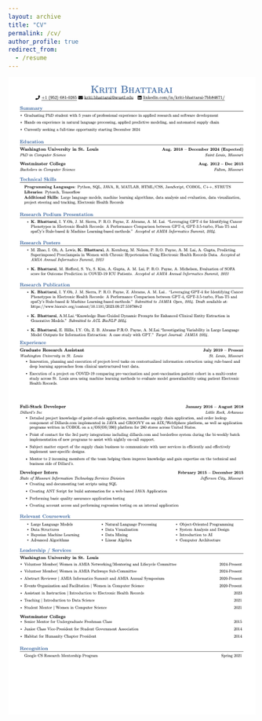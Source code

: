 ```yaml
---
layout: archive
title: "CV"
permalink: /cv/
author_profile: true
redirect_from:
  - /resume
---
```


<style>
.cv-image {
    display: block;
    margin-bottom: -5px; /* Adjust this value as needed */
}
</style>

<img src="CV1.png" alt="Page 1" class="cv-image">
<img src="CV2.png" alt="Page 2" class="cv-image">
